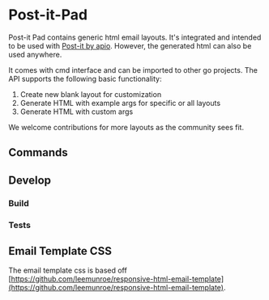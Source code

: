 # Post-it-Pad

Post-it Pad contains generic html email layouts. It's integrated and intended to be used with [Post-it by apio](https://telescope.apiobuild.com/app/post-it). However, the generated html can also be used anywhere.

It comes with cmd interface and can be imported to other go projects. The API supports the following basic functionality:

1. Create new blank layout for customization
2. Generate HTML with example args for specific or all layouts
3. Generate HTML with custom args

We welcome contributions for more layouts as the community sees fit.

## Commands

## Develop

### Build

### Tests

## Email Template CSS

The email template css is based off [https://github.com/leemunroe/responsive-html-email-template](https://github.com/leemunroe/responsive-html-email-template).
